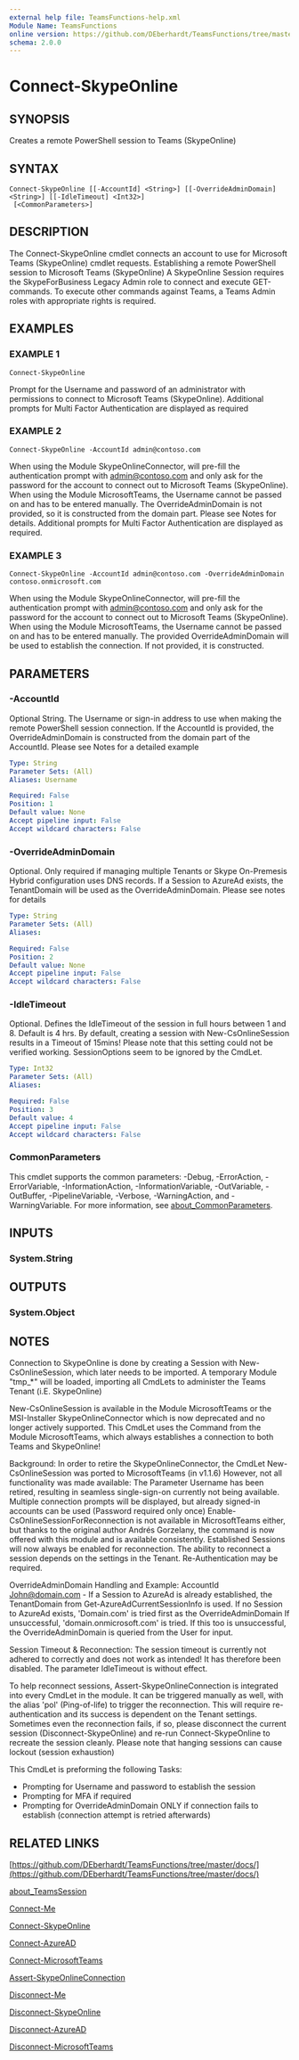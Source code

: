 ```yaml
---
external help file: TeamsFunctions-help.xml
Module Name: TeamsFunctions
online version: https://github.com/DEberhardt/TeamsFunctions/tree/master/docs/
schema: 2.0.0
---
```


# Connect-SkypeOnline

## SYNOPSIS
Creates a remote PowerShell session to Teams (SkypeOnline)

## SYNTAX

```
Connect-SkypeOnline [[-AccountId] <String>] [[-OverrideAdminDomain] <String>] [[-IdleTimeout] <Int32>]
 [<CommonParameters>]
```

## DESCRIPTION
The Connect-SkypeOnline cmdlet connects an account to use for Microsoft Teams (SkypeOnline) cmdlet requests.
Establishing a remote PowerShell session to Microsoft Teams (SkypeOnline)
A SkypeOnline Session requires the SkypeForBusiness Legacy Admin role to connect and execute GET-commands.
To execute other commands against Teams, a Teams Admin roles with appropriate rights is required.

## EXAMPLES

### EXAMPLE 1
```
Connect-SkypeOnline
```

Prompt for the Username and password of an administrator with permissions to connect to Microsoft Teams (SkypeOnline).
  Additional prompts for Multi Factor Authentication are displayed as required

### EXAMPLE 2
```
Connect-SkypeOnline -AccountId admin@contoso.com
```

When using the Module SkypeOnlineConnector, will pre-fill the authentication prompt with admin@contoso.com
  and only ask for the password for the account to connect out to Microsoft Teams (SkypeOnline).
  When using the Module MicrosoftTeams, the Username cannot be passed on and has to be entered manually.
  The OverrideAdminDomain is not provided, so it is constructed from the domain part.
Please see Notes for details.
  Additional prompts for Multi Factor Authentication are displayed as required.

### EXAMPLE 3
```
Connect-SkypeOnline -AccountId admin@contoso.com -OverrideAdminDomain contoso.onmicrosoft.com
```

When using the Module SkypeOnlineConnector, will pre-fill the authentication prompt with admin@contoso.com
  and only ask for the password for the account to connect out to Microsoft Teams (SkypeOnline).
  When using the Module MicrosoftTeams, the Username cannot be passed on and has to be entered manually.
  The provided OverrideAdminDomain will be used to establish the connection.
If not provided, it is constructed.

## PARAMETERS

### -AccountId
Optional String.
The Username or sign-in address to use when making the remote PowerShell session connection.
  If the AccountId is provided, the OverrideAdminDomain is constructed from the domain part of the AccountId.
  Please see Notes for a detailed example

```yaml
Type: String
Parameter Sets: (All)
Aliases: Username

Required: False
Position: 1
Default value: None
Accept pipeline input: False
Accept wildcard characters: False
```

### -OverrideAdminDomain
Optional.
Only required if managing multiple Tenants or Skype On-Premesis Hybrid configuration uses DNS records.
If a Session to AzureAd exists, the TenantDomain will be used as the OverrideAdminDomain.
Please see notes for details

```yaml
Type: String
Parameter Sets: (All)
Aliases:

Required: False
Position: 2
Default value: None
Accept pipeline input: False
Accept wildcard characters: False
```

### -IdleTimeout
Optional.
Defines the IdleTimeout of the session in full hours between 1 and 8.
Default is 4 hrs.
  By default, creating a session with New-CsOnlineSession results in a Timeout of 15mins!
  Please note that this setting could not be verified working.
SessionOptions seem to be ignored by the CmdLet.

```yaml
Type: Int32
Parameter Sets: (All)
Aliases:

Required: False
Position: 3
Default value: 4
Accept pipeline input: False
Accept wildcard characters: False
```

### CommonParameters
This cmdlet supports the common parameters: -Debug, -ErrorAction, -ErrorVariable, -InformationAction, -InformationVariable, -OutVariable, -OutBuffer, -PipelineVariable, -Verbose, -WarningAction, and -WarningVariable. For more information, see [about_CommonParameters](http://go.microsoft.com/fwlink/?LinkID=113216).

## INPUTS

### System.String
## OUTPUTS

### System.Object
## NOTES
Connection to SkypeOnline is done by creating a Session with New-CsOnlineSession, which later needs to be imported.
A temporary Module "tmp_*" will be loaded, importing all CmdLets to administer the Teams Tenant (i.E.
SkypeOnline)

New-CsOnlineSession is available in the Module MicrosoftTeams or the MSI-Installer SkypeOnlineConnector which is
now deprecated and no longer actively supported.
This CmdLet uses the Command from the Module MicrosoftTeams,
which always establishes a connection to both Teams and SkypeOnline!

Background:
In order to retire the SkypeOnlineConnector, the CmdLet New-CsOnlineSession was ported to MicrosoftTeams (in v1.1.6)
However, not all functionality was made available:
The Parameter Username has been retired, resulting in seamless single-sign-on currently not being available.
Multiple connection prompts will be displayed, but already signed-in accounts can be used (Password required only once)
Enable-CsOnlineSessionForReconnection is not available in MicrosoftTeams either, but thanks to the original author
Andrés Gorzelany, the command is now offered with this module and is available consistently.
Established Sessions will now always be enabled for reconnection.
The ability to reconnect a session depends on the settings in the Tenant.
Re-Authentication may be required.

OverrideAdminDomain Handling and Example:
AccountId John@domain.com -
If a Session to AzureAd is already established, the TenantDomain from Get-AzureAdCurrentSessionInfo is used.
If no Session to AzureAd exists, 'Domain.com' is tried first as the OverrideAdminDomain
If unsuccessful, 'domain.onmicrosoft.com' is tried.
If this too is unsuccessful, the OverrideAdminDomain is queried from the User for input.

Session Timeout & Reconnection:
The session timeout is currently not adhered to correctly and does not work as intended!
It has therefore been disabled.
The parameter IdleTimeout is without effect.

To help reconnect sessions, Assert-SkypeOnlineConnection is integrated into every CmdLet in the module.
It can be triggered manually as well, with the alias 'pol' (Ping-of-life) to trigger the reconnection.
This will require re-authentication and its success is dependent on the Tenant settings.
Sometimes even the reconnection fails, if so, please disconnect the current session (Disconnect-SkypeOnline) and
re-run Connect-SkypeOnline to recreate the session cleanly.
Please note that hanging sessions can cause lockout (session exhaustion)

This CmdLet is preforming the following Tasks:
- Prompting for Username and password to establish the session
- Prompting for MFA if required
- Prompting for OverrideAdminDomain ONLY if connection fails to establish (connection attempt is retried afterwards)

## RELATED LINKS

[https://github.com/DEberhardt/TeamsFunctions/tree/master/docs/](https://github.com/DEberhardt/TeamsFunctions/tree/master/docs/)

[about_TeamsSession]()

[Connect-Me]()

[Connect-SkypeOnline]()

[Connect-AzureAD]()

[Connect-MicrosoftTeams]()

[Assert-SkypeOnlineConnection]()

[Disconnect-Me]()

[Disconnect-SkypeOnline]()

[Disconnect-AzureAD]()

[Disconnect-MicrosoftTeams]()

